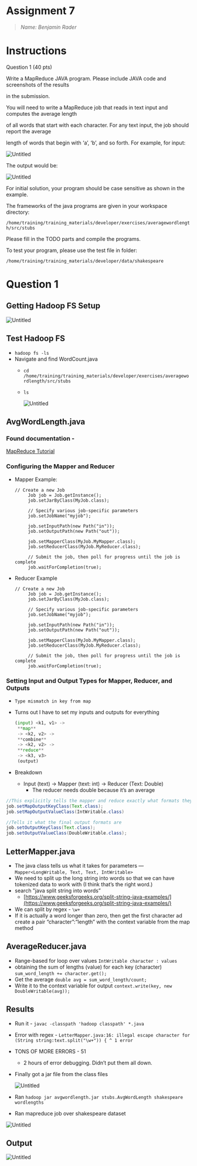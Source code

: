 # Assignment 7

> *Name: Benjamin Rader*
> 

# Instructions

Question 1 (40 pts)

Write a MapReduce JAVA program. Please include JAVA code and screenshots of the results

in the submission.

You will need to write a MapReduce job that reads in text input and computes the average length

of all words that start with each character. For any text input, the job should report the average

length of words that begin with ‘a’, ‘b’, and so forth. For example, for input:

![Untitled](Assignment%207/Untitled.png)

The output would be:

![Untitled](Assignment%207/Untitled%201.png)

For initial solution, your program should be case sensitive as shown in the example.

The frameworks of the java programs are given in your workspace directory:

`/home/training/training_materials/developer/exercises/averagewordlength/src/stubs`

Please fill in the TODO parts and compile the programs.

To test your program, please use the test file in folder:

`/home/training/training_materials/developer/data/shakespeare`

# Question 1

## Getting Hadoop FS Setup

![Untitled](Assignment%207/Untitled%202.png)

## Test Hadoop FS

- `hadoop fs -ls`
- Navigate and find WordCount.java
    - `cd /home/training/training_materials/developer/exercises/averagewordlength/src/stubs`
    - `ls`
        
        ![Untitled](Assignment%207/Untitled%203.png)
        

## AvgWordLength.java

### Found documentation -

[MapReduce Tutorial](https://hadoop.apache.org/docs/stable/hadoop-mapreduce-client/hadoop-mapreduce-client-core/MapReduceTutorial.html#Job_Configuration)

### Configuring the Mapper and Reducer

- Mapper Example:
    
    ```
    // Create a new Job
         Job job = Job.getInstance();
         job.setJarByClass(MyJob.class);
    
         // Specify various job-specific parameters
         job.setJobName("myjob");
    
         job.setInputPath(new Path("in"));
         job.setOutputPath(new Path("out"));
    
         job.setMapperClass(MyJob.MyMapper.class);
         job.setReducerClass(MyJob.MyReducer.class);
    
         // Submit the job, then poll for progress until the job is complete
         job.waitForCompletion(true);
    ```
    
- Reducer Example
    
    ```
    // Create a new Job
         Job job = Job.getInstance();
         job.setJarByClass(MyJob.class);
    
         // Specify various job-specific parameters
         job.setJobName("myjob");
    
         job.setInputPath(new Path("in"));
         job.setOutputPath(new Path("out"));
    
         job.setMapperClass(MyJob.MyMapper.class);
         job.setReducerClass(MyJob.MyReducer.class);
    
         // Submit the job, then poll for progress until the job is complete
         job.waitForCompletion(true);
    ```
    

### Setting Input and Output Types for Mapper, Reducer, and Outputs

- `Type mismatch in key from map`
- Turns out I have to set my inputs and outputs for everything
    
    ```python
    (input) <k1, v1> ->
     **map**
     -> <k2, v2> ->
     **combine**
     -> <k2, v2> ->
     **reduce**
     -> <k3, v3>
     (output)
    ```
    
- Breakdown
    - Input (text) → Mapper (text: int) → Reducer (Text: Double)
        - The reducer needs double because it’s an average

```java
//This explicitly tells the mapper and reduce exactly what formats they are working with for inputs and    outputs
job.setMapOutputKeyClass(Text.class);
job.setMapOutputValueClass(IntWritable.class)

//Tells it what the final output formats are
job.setOutputKeyClass(Text.class);
job.setOutputValueClass(DoubleWritable.class);

```

## LetterMapper.java

- The java class tells us what it takes for parameters — `Mapper<LongWritable, Text, Text, IntWritable>`
- We need to split up the long string into words so that we can have tokenized data to work with (I think that’s the right word.)
- search "java split string into words”
    - [https://www.geeksforgeeks.org/split-string-java-examples/](https://www.geeksforgeeks.org/split-string-java-examples/)
- We can split by regex - `\w+`
- If it is actually a word longer than zero, then get the first character ad create a pair “character”:”length” with the context variable from the map method

## AverageReducer.java

- Range-based for loop over values `IntWritable character : values`
- obtaining the sum of lengths (value) for each key (character) `sum_word_length += character.get();`
- Get the average `double avg = sum_word_length/count;`
- Write it to the context variable for output `context.write(key, new DoubleWritable(avg));`

## Results

- Run it - `javac -classpath 'hadoop classpath' *.java`
- Error with regex - `LetterMapper.java:16: illegal escape character
for (String string:text.split("\w+")) {
^
1 error`
- TONS OF MORE ERRORS - 51
    - 2 hours of error debugging.  Didn’t put them all down.
- Finally got a jar file from the class files
    
    ![Untitled](Assignment%207/Untitled%204.png)
    
- Ran `hadoop jar avgwordlength.jar stubs.AvgWordLength shakespeare wordlengths`
- Ran mapreduce job over shakespeare dataset

![Untitled](Assignment%207/Untitled%205.png)

## Output

![Untitled](Assignment%207/Untitled%206.png)